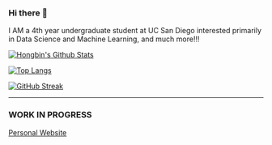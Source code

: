 ### Hi there 👋

I AM a 4th year undergraduate student at UC San Diego interested primarily in Data Science and Machine Learning, and much more!!!

[![Hongbin's Github Stats](https://github-readme-stats.vercel.app/api?username=zslrmhb)](https://github.com/anuraghazra/github-readme-stats)

[![Top Langs](https://github-readme-stats.vercel.app/api/top-langs/?username=zslrmhb&layout=donut)](https://github.com/anuraghazra/github-readme-stats)

[![GitHub Streak](https://streak-stats.demolab.com?user=zslrmhb)](https://git.io/streak-stats)

---

### WORK IN PROGRESS
[Personal Website](http://hongbinm.space/)  
<!--
**zslrmhb/zslrmhb** is a ✨ _special_ ✨ repository because its `README.md` (this file) appears on your GitHub profile.

Here are some ideas to get you started:

- 🔭 I’m currently working on ...
- 🌱 I’m currently learning ...
- 👯 I’m looking to collaborate on ...
- 🤔 I’m looking for help with ...
- 💬 Ask me about ...
- 📫 How to reach me: ...
- 😄 Pronouns: ...
- ⚡ Fun fact: ...
-->
